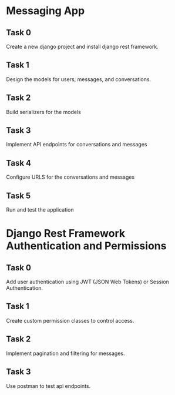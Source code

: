 # Messaging App

## Task 0
Create a new django project and install django rest framework.

## Task 1
Design the models for users, messages, and conversations.

## Task 2
Build serializers for the models

## Task 3
Implement API endpoints for conversations and messages

## Task 4
Configure URLS for the conversations and messages

## Task 5
Run and test the application


# Django Rest Framework Authentication and Permissions

## Task 0
Add user authentication using JWT (JSON Web Tokens) or Session Authentication.

## Task 1
Create custom permission classes to control access.

## Task 2
Implement pagination and filtering for messages.

## Task 3
Use postman to test api endpoints.